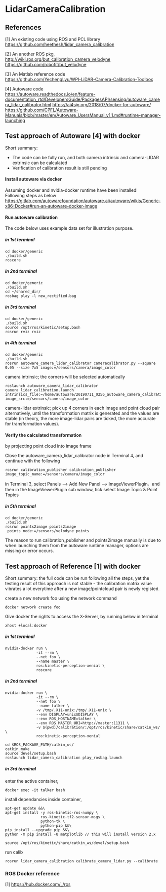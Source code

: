 # LidarCameraCalibration
## References

[1] An existing code using ROS and PCL library \
https://github.com/heethesh/lidar_camera_calibration

[2] An another ROS pkg, \
http://wiki.ros.org/but_calibration_camera_velodyne \
https://github.com/robofit/but_velodyne

[3] An Matlab reference code \
https://github.com/YechengLyu/WPI-LiDAR-Camera-Calibration-Toolbox

[4] Autoware code \
https://autoware.readthedocs.io/en/feature-documentation_rtd/DevelopersGuide/PackagesAPI/sensing/autoware_camera_lidar_calibrator.html
https://ai4sig.org/2018/07/docker-for-autoware/
https://github.com/CPFL/Autoware-Manuals/blob/master/en/Autoware_UsersManual_v1.1.md#runtime-manager-launching


## Test approach of Autoware [4] with docker
Short summary:
- The code can be fully run, and both camera intrinsic and camera-LIDAR extrinsic can be calculated
- Verification of calibration result is still pending

#### Install autoware via docker
Assuming docker and nvidia-docker runtime have been installed \
Following steps as below \
https://gitlab.com/autowarefoundation/autoware.ai/autoware/wikis/Generic-x86-Docker#run-an-autoware-docker-image

#### Run autoware calibration
The code below uses example data set for illustration purpose.

##### in 1st terminal
```
cd docker/generic
./build.sh
roscore
```

##### in 2nd terminal
```
cd docker/generic
./build.sh
cd ~/shared_dir/
rosbag play -l new_rectified.bag
```
##### in 3rd terminal
```
cd docker/generic
./build.sh
source /opt/ros/kinetic/setup.bash
rosrun rviz rviz
```

##### in 4th terminal
```
cd docker/generic
./build.sh
rosrun autoware_camera_lidar_calibrator cameracalibrator.py --square 0.05 --size 7x5 image:=/sensors/camera/image_color 
```
camera intrinsic; the corners will be selected automatically 
```
roslaunch autoware_camera_lidar_calibrator camera_lidar_calibration.launch intrinsics_file:=/home/autoware/20190711_0256_autoware_camera_calibration.yaml image_src:=/sensors/camera/image_color 
```
camera-lidar extrinsic; pick up 4 corners in each image and point cloud pair alternatively, until the transformation matrix is generated and the values are stable (in theory, the more image-lidar pairs are ticked, the more accurate for transformation values).

#### Verify the calculated transformation 
by projecting point cloud into image frame

Close the autoware_camera_lidar_calibrator node in Terminal 4, and continue with the following
```
rosrun calibration_publisher calibration_publisher  image_topic_name:=/sensors/camera/image_color
```
in Terminal 3, select Panels –> Add New Panel –> ImageViewerPlugin，and then in the ImageViewerPlugin sub window, tick select Image Topic & Point Topics

##### in 5th terminal
```
cd docker/generic
./build.sh
rosrun points2image points2image _points_node:=/sensors/velodyne_points
```
The reason to run calibration_publisher and points2image manually is due to when launching them from the autoware runtime manager, options are missing or error occurs.

## Test approach of Reference [1] with docker
Short summary: the full code can be run following all the steps, yet the testing result of this approach is not stable - the calibration matrix value vibrates a lot everytime after a new image/pointcloud pair is newly registed. 

create a new network foo using the network command
```
docker network create foo
```
Give docker the rights to access the X-Server, by running below in terminal
```
xhost +local:docker
```

##### in 1st terminal
```
nvidia-docker run \
              -it --rm \
              --net foo \
              --name master \
              ros:kinetic-perception-xenial \
              roscore
```

##### in 2nd terminal

```
nvidia-docker run \
              -it --rm \
              --net foo \
              --name talker \
              -v /tmp/.X11-unix:/tmp/.X11-unix \
              --env DISPLAY=unix$DISPLAY \
              --env ROS_HOSTNAME=talker \
              --env ROS_MASTER_URI=http://master:11311 \
              -v $(pwd)/calibration/:/opt/ros/kinetic/share/catkin_ws/ \
              ros:kinetic-perception-xenial

cd $ROS_PACKAGE_PATH/catkin_ws/
catkin_make
source devel/setup.bash
roslaunch lidar_camera_calibration play_rosbag.launch
```

##### in 3rd terminal
enter the active container,
```
docker exec -it talker bash
```

install dependancies inside container,
```
apt-get update &&\
apt-get install -y ros-kinetic-ros-numpy \
                ros-kinetic-tf2-sensor-msgs \
                python-tk \
                python-pip &&\
pip install --upgrade pip &&\
python -m pip install -U matplotlib // this will install version 2.x

source /opt/ros/kinetic/share/catkin_ws/devel/setup.bash
```

run calib
```
rosrun lidar_camera_calibration calibrate_camera_lidar.py --calibrate
```
### ROS Docker reference
[1] https://hub.docker.com/_/ros
